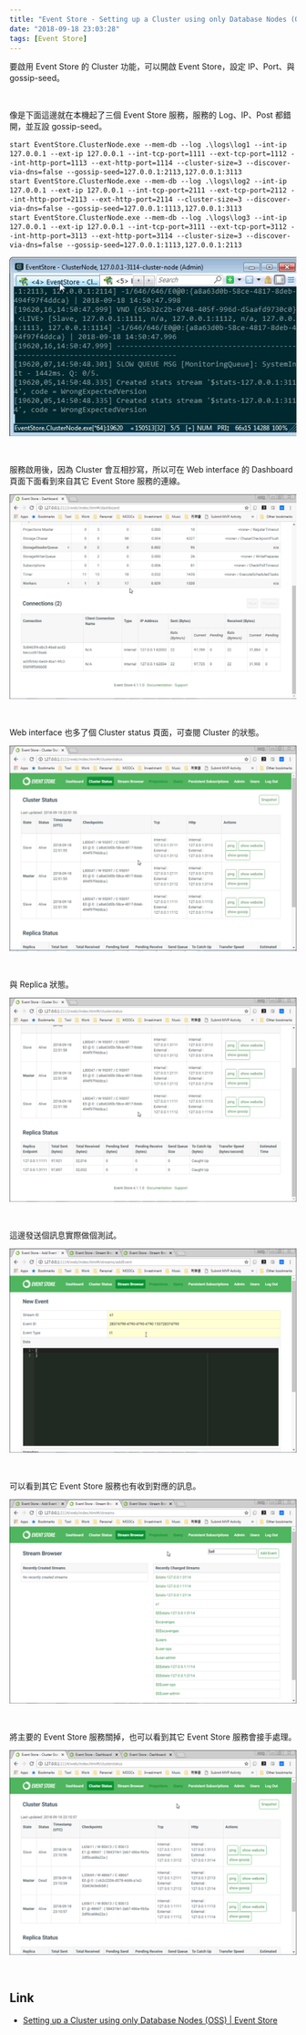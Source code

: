 ```yaml
---
title: "Event Store - Setting up a Cluster using only Database Nodes (OSS)"
date: "2018-09-18 23:03:28"
tags: [Event Store]
---
```



要啟用 Event Store 的 Cluster 功能，可以開啟 Event Store，設定 IP、Port、與 gossip-seed。  

<!-- More -->

<br/>


像是下面這邊就在本機起了三個 Event Store 服務，服務的 Log、IP、Post 都錯開，並互設 gossip-seed。    

```batch
start EventStore.ClusterNode.exe --mem-db --log .\logs\log1 --int-ip 127.0.0.1 --ext-ip 127.0.0.1 --int-tcp-port=1111 --ext-tcp-port=1112 --int-http-port=1113 --ext-http-port=1114 --cluster-size=3 --discover-via-dns=false --gossip-seed=127.0.0.1:2113,127.0.0.1:3113
start EventStore.ClusterNode.exe --mem-db --log .\logs\log2 --int-ip 127.0.0.1 --ext-ip 127.0.0.1 --int-tcp-port=2111 --ext-tcp-port=2112 --int-http-port=2113 --ext-http-port=2114 --cluster-size=3 --discover-via-dns=false --gossip-seed=127.0.0.1:1113,127.0.0.1:3113
start EventStore.ClusterNode.exe --mem-db --log .\logs\log3 --int-ip 127.0.0.1 --ext-ip 127.0.0.1 --int-tcp-port=3111 --ext-tcp-port=3112 --int-http-port=3113 --ext-http-port=3114 --cluster-size=3 --discover-via-dns=false --gossip-seed=127.0.0.1:1113,127.0.0.1:2113
```

![1.png](1.png)
 
<br/>


服務啟用後，因為 Cluster 會互相抄寫，所以可在 Web interface 的 Dashboard 頁面下面看到來自其它 Event Store 服務的連線。  

![2.png](2.png)
 
<br/>


Web interface 也多了個 Cluster status 頁面，可查閱 Cluster 的狀態。  

![3.png](3.png)
 
<br/>


與 Replica 狀態。  

![4.png](4.png)
 
<br/>


這邊發送個訊息實際做個測試。  

![5.png](5.png)
 
<br/>


可以看到其它 Event Store 服務也有收到對應的訊息。  

![6.png](6.png)
 
<br/>


將主要的 Event Store 服務關掉，也可以看到其它 Event Store 服務會接手處理。  

![7.png](7.png)
 
<br/>


Link
----
* [Setting up a Cluster using only Database Nodes (OSS) | Event Store](https://eventstore.org/docs/server/cluster-without-manager-nodes/index.html)
